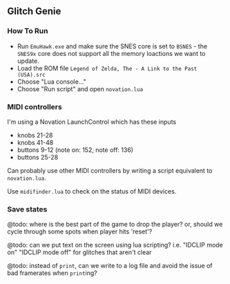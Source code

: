 ## Glitch Genie

### How To Run

- Run `EmuHawk.exe` and make sure the SNES core is set to `BSNES` - the `SNES9x` core does not support all the memory loactions we want to update.
- Load the ROM file `Legend of Zelda, The - A Link to the Past (USA).src`
- Choose "Lua console..." 
- Choose "Run script" and open `novation.lua` 

### MIDI controllers

I'm using a Novation LaunchControl which has these inputs
- knobs 21-28
- knobs 41-48
- buttons 9-12 (note on: 152, note off: 136)
- buttons 25-28

Can probably use other MIDI controllers by writing a script equivalent to `novation.lua`.

Use `midifinder.lua` to check on the status of MIDI devices.

### Save states
@todo: where is the best part of the game to drop the player? or, should we cycle through some spots when player hits 'reset'?

@todo: can we put text on the screen using lua scripting? i.e. "IDCLIP mode on" "IDCLIP mode off" for glitches that aren't clear

@todo: instead of `print`, can we write to a log file and avoid the issue of bad framerates when `print`ing?

